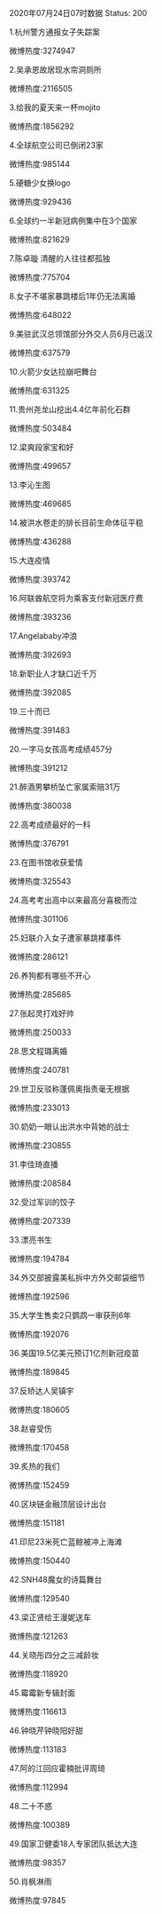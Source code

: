 2020年07月24日07时数据
Status: 200

1.杭州警方通报女子失踪案

微博热度:3274947

2.吴承恩故居现水帘洞厕所

微博热度:2116505

3.给我的夏天来一杯mojito

微博热度:1856292

4.全球航空公司已倒闭23家

微博热度:985144

5.硬糖少女换logo

微博热度:929436

6.全球约一半新冠病例集中在3个国家

微博热度:821629

7.陈卓璇 清醒的人往往都孤独

微博热度:775704

8.女子不堪家暴跳楼后1年仍无法离婚

微博热度:648022

9.美驻武汉总领馆部分外交人员6月已返汉

微博热度:637579

10.火箭少女达拉崩吧舞台

微博热度:631325

11.贵州尧龙山挖出4.4亿年前化石群

微博热度:503484

12.梁爽段家宝和好

微博热度:499657

13.李沁生图

微博热度:469685

14.被洪水卷走的排长目前生命体征平稳

微博热度:436288

15.大连疫情

微博热度:393742

16.阿联酋航空将为乘客支付新冠医疗费

微博热度:393236

17.Angelababy冲浪

微博热度:392693

18.新职业人才缺口近千万

微博热度:392085

19.三十而已

微博热度:391483

20.一字马女孩高考成绩457分

微博热度:391212

21.醉酒男攀桥坠亡家属索赔31万

微博热度:380038

22.高考成绩最好的一科

微博热度:376791

23.在图书馆收获爱情

微博热度:325543

24.高考考出高中以来最高分喜极而泣

微博热度:301106

25.妇联介入女子遭家暴跳楼事件

微博热度:286121

26.养狗都有哪些不开心

微博热度:285685

27.张起灵打戏好帅

微博热度:250033

28.思文程璐离婚

微博热度:240781

29.世卫反驳称蓬佩奥指责毫无根据

微博热度:233013

30.奶奶一眼认出洪水中背她的战士

微博热度:230855

31.李佳琦直播

微博热度:208584

32.受过军训的饺子

微博热度:207339

33.漂亮书生

微博热度:194784

34.外交部披露美私拆中方外交邮袋细节

微博热度:192596

35.大学生售卖2只鹦鹉一审获刑6年

微博热度:192076

36.美国19.5亿美元预订1亿剂新冠疫苗

微博热度:189845

37.反矫达人吴镇宇

微博热度:180605

38.赵睿受伤

微博热度:170458

39.炙热的我们

微博热度:152459

40.区块链金融顶层设计出台

微博热度:151181

41.印尼23米死亡蓝鲸被冲上海滩

微博热度:150440

42.SNH48魔女的诗篇舞台

微博热度:129540

43.梁正贤给王漫妮送车

微博热度:121263

44.关晓彤四分之三减龄妆

微博热度:118920

45.霉霉新专辑封面

微博热度:116613

46.钟晓芹钟晓阳好甜

微博热度:113183

47.阿的江回应霍楠批评周琦

微博热度:112994

48.二十不惑

微博热度:100389

49.国家卫健委18人专家团队抵达大连

微博热度:98357

50.肖枫淋雨

微博热度:97845

